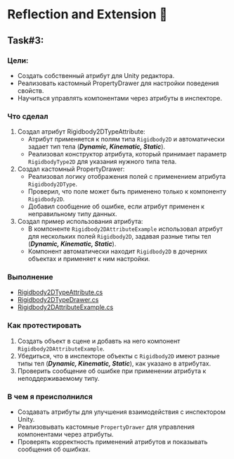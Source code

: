# Reflection and Extension 🤯
## Task#3:
### Цели:
* Создать собственный атрибут для Unity редактора.
* Реализовать кастомный PropertyDrawer для настройки поведения свойств.
* Научиться управлять компонентами через атрибуты в инспекторе.

### Что сделал
1. Создал атрибут Rigidbody2DTypeAttribute:
   * Атрибут применяется к полям типа `Rigidbody2D` и автоматически задает тип тела (_**Dynamic, Kinematic, Static**_).
   * Реализовал конструктор атрибута, который принимает параметр `RigidbodyType2D` для указания нужного типа тела.
2. Создал кастомный PropertyDrawer:
   * Реализовал логику отображения полей с применением атрибута `Rigidbody2DType`.
   * Проверил, что поле может быть применено только к компоненту `Rigidbody2D`.
   * Добавил сообщение об ошибке, если атрибут применен к неправильному типу данных.
3. Создал пример использования атрибута:
   * В компоненте `Rigidbody2DAttributeExample` использовал атрибут для нескольких полей `Rigidbody2D`, задавая разные типы тел (**_Dynamic, Kinematic, Static_**).
   * Компонент автоматически находит `Rigidbody2D` в дочерних объектах и применяет к ним настройки.

### Выполнение
* [Rigidbody2DTypeAttribute.cs](https://github.com/BashkaCoder/Unity_practice_5/blob/Task3/Assets/Scripts/Rigidbody2DTypeAttribute.cs)
* [Rigidbody2DTypeDrawer.cs](https://github.com/BashkaCoder/Unity_practice_5/blob/Task3/Assets/Editor/Rigidbody2DTypeDrawer.cs)
* [Rigidbody2DAttributeExample.cs](https://github.com/BashkaCoder/Unity_practice_5/blob/Task3/Assets/Scripts/Rigidbody2DAttributeExample.cs)

### Как протестировать
1. Создать объект в сцене и добавть на него компонент `Rigidbody2DAttributeExample`.
2. Убедиться, что в инспекторе объекты с `Rigidbody2D` имеют разные типы тел (**_Dynamic, Kinematic, Static_**), как указано в атрибутах.
3. Проверить сообщение об ошибке при применении атрибута к неподдерживаемому типу.

### В чем я преисполнился
* Создавать атрибуты для улучшения взаимодействия с инспектором Unity.
* Реализовывать кастомные `PropertyDrawer` для управления компонентами через атрибуты.
* Проверять корректность применений атрибутов и показывать сообщения об ошибках.